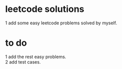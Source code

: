 # leetcode solutions
1 add some easy leetcode problems solved by myself.


# to do
1 add the rest easy problems.<br>
2 add test cases.<br>
